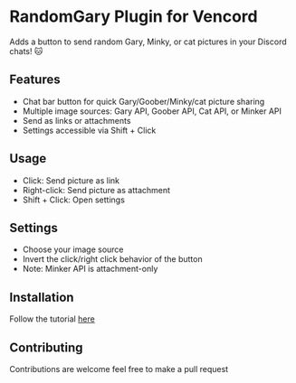 # RandomGary Plugin for Vencord

Adds a button to send random Gary, Minky, or cat pictures in your Discord chats! 🐱

## Features
- Chat bar button for quick Gary/Goober/Minky/cat picture sharing
- Multiple image sources: Gary API, Goober API, Cat API, or Minker API
- Send as links or attachments
- Settings accessible via Shift + Click

## Usage
- Click: Send picture as link
- Right-click: Send picture as attachment
- Shift + Click: Open settings

## Settings
- Choose your image source
- Invert the click/right click behavior of the button
- Note: Minker API is attachment-only

## Installation
Follow the tutorial [here](https://discord.com/channels/1015060230222131221/1257038407503446176/1257038407503446176)


## Contributing
Contributions are welcome feel free to make a pull request
